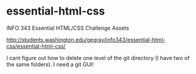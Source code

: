 essential-html-css
==================

INFO 343 Essential HTML/CSS Challenge Assets

http://students.washington.edu/gegray/info343/essential-html-css/essential-html-css/

I cant figure out how to delete one level of the git directory (I have two of the same folders). I need a git GUI!